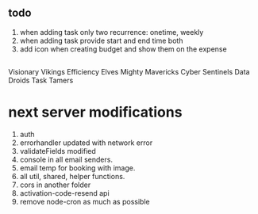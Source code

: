 ## todo

1. when adding task only two recurrence: onetime, weekly
2. when adding task provide start and end time both
3. add icon when creating budget and show them on the expense

##

Visionary Vikings
Efficiency Elves
Mighty Mavericks
Cyber Sentinels
Data Droids
Task Tamers

# next server modifications

1. auth
2. errorhandler updated with network error
3. validateFields modified
4. console in all email senders.
5. email temp for booking with image.
6. all util, shared, helper functions.
7. cors in another folder
8. activation-code-resend api
9. remove node-cron as much as possible
